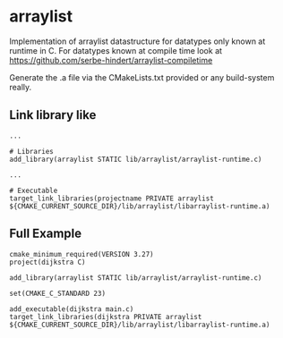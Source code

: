 # arraylist

Implementation of arraylist datastructure for datatypes only known at runtime in C. For datatypes known at compile time look at https://github.com/serbe-hindert/arraylist-compiletime

Generate the .a file via the CMakeLists.txt provided or any build-system really.

## Link library like

```
...

# Libraries
add_library(arraylist STATIC lib/arraylist/arraylist-runtime.c)

...

# Executable
target_link_libraries(projectname PRIVATE arraylist ${CMAKE_CURRENT_SOURCE_DIR}/lib/arraylist/libarraylist-runtime.a)
```

## Full Example
```
cmake_minimum_required(VERSION 3.27)
project(dijkstra C)

add_library(arraylist STATIC lib/arraylist/arraylist-runtime.c)

set(CMAKE_C_STANDARD 23)

add_executable(dijkstra main.c)
target_link_libraries(dijkstra PRIVATE arraylist ${CMAKE_CURRENT_SOURCE_DIR}/lib/arraylist/libarraylist-runtime.a)
```
